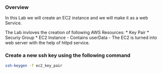 ### Overview

In this Lab we will create an EC2 instance and we will make it as a web Service.

The Lab invloves the creation of following AWS Resources:
    * Key Pair
    * Securiy Group
    * EC2 Instance
        - Contains userData
        - The EC2 is turned into web server with the help of httpd service.
       
### Create a new ssh key using the following command

```bash
ssh-keygen -f ec2_key_pair
```
